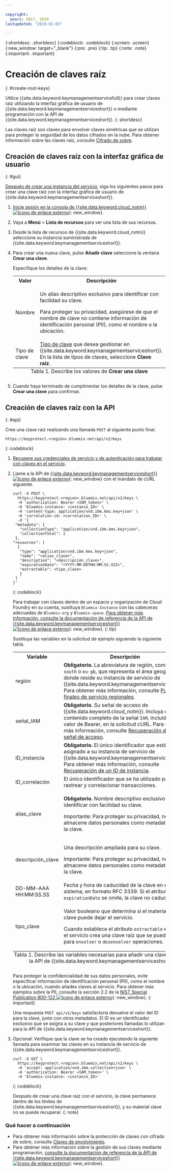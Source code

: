 ```yaml
---

copyright:
  years: 2017, 2019
lastupdated: "2019-01-03"

---
```


{:shortdesc: .shortdesc}
{:codeblock: .codeblock}
{:screen: .screen}
{:new_window: target="_blank"}
{:pre: .pre}
{:tip: .tip}
{:note: .note}
{:important: .important}

# Creación de claves raíz
{: #create-root-keys}

Utilice {{site.data.keyword.keymanagementservicefull}} para crear claves raíz utilizando la interfaz gráfica de usuario de {{site.data.keyword.keymanagementserviceshort}} o mediante programación con la API de {{site.data.keyword.keymanagementserviceshort}}.
{: shortdesc}

Las claves raíz son claves para envolver claves simétricas que se utilizan para proteger la seguridad de los datos cifrados en la nube. Para obtener información sobre las claves raíz, consulte [Cifrado de sobre](/docs/services/key-protect/concepts/envelope-encryption.html). 

## Creación de claves raíz con la interfaz gráfica de usuario
{: #gui}

[Después de crear una instancia del servicio](/docs/services/key-protect/provision.html), siga los siguientes pasos para crear una clave raíz con la interfaz gráfica de usuario de {{site.data.keyword.keymanagementserviceshort}}.

1. [Inicie sesión en la consola de {{site.data.keyword.cloud_notm}} ![Icono de enlace externo](../../icons/launch-glyph.svg "Icono de enlace externo")](https://{DomainName}){: new_window}.
2. Vaya a **Menú** &gt; **Lista de recursos** para ver una lista de sus recursos.
3. Desde la lista de recursos de {{site.data.keyword.cloud_notm}} seleccione su instancia suministrada de {{site.data.keyword.keymanagementserviceshort}}.
4. Para crear una nueva clave, pulse **Añadir clave** seleccione la ventana **Crear una clave**.

    Especifique los detalles de la clave:

    <table>
      <tr>
        <th>Valor</th>
        <th>Descripción</th>
      </tr>
      <tr>
        <td>Nombre</td>
        <td>
          <p>Un alias descriptivo exclusivo para identificar con facilidad su clave.</p>
          <p>Para proteger su privacidad, asegúrese de que el nombre de clave no contiene información de identificación personal (PII), como el nombre o la ubicación.</p>
        </td>
      </tr>
      <tr>
        <td>Tipo de clave</td>
        <td><a href="/docs/services/key-protect/concepts/envelope-encryption.html#key-types">Tipo de clave</a> que desea gestionar en {{site.data.keyword.keymanagementserviceshort}}. En la lista de tipos de claves, seleccione <b>Clave raíz</b>.</td>
      </tr>
      <caption style="caption-side:bottom;">Tabla 1. Describe los valores de <b>Crear una clave</b></caption>
    </table>

5. Cuando haya terminado de cumplimentar los detalles de la clave, pulse **Crear una clave** para confirmar. 

## Creación de claves raíz con la API
{: #api}

Cree una clave raíz realizando una llamada `POST` al siguiente punto final.

```
https://keyprotect.<región>.bluemix.net/api/v2/keys
```
{: codeblock}

1. [Recupere sus credenciales de servicio y de autenticación para trabajar con claves en el servicio](/docs/services/key-protect/access-api.html).

2. Llame a la API de [{{site.data.keyword.keymanagementserviceshort}} ![Icono de enlace externo](../../icons/launch-glyph.svg "Icono de enlace externo")](https://{DomainName}/apidocs/key-protect){: new_window} con el mandato de cURL siguiente.

    ```cURL
    curl -X POST \
      https://keyprotect.<region>.bluemix.net/api/v2/keys \
      -H 'authorization: Bearer <IAM_token>' \
      -H 'bluemix-instance: <instance_ID>' \
      -H 'content-type: application/vnd.ibm.kms.key+json' \
      -H 'correlation-id: <correlation_ID>' \
      -d '{
     "metadata": {
       "collectionType": "application/vnd.ibm.kms.key+json",
       "collectionTotal": 1
     },
    "resources": [
      {
       "type": "application/vnd.ibm.kms.key+json",
       "name": "<alias_clave>",
       "description": "<descripción_clave>",
       "expirationDate": "<YYYY-MM-DDTHH:MM:SS.SSZ>",
       "extractable": <tipo_clave>
       }
     ]
    }'
    ```
    {: codeblock}

    Para trabajar con claves dentro de un espacio y organización de Cloud Foundry en su cuenta, sustituya `Bluemix-Instance` con las cabeceras adecuadas de `Bluemix-org` y `Bluemix-space`. [Para obtener más información, consulte la documentación de referencia de la API de {{site.data.keyword.keymanagementserviceshort}} ![Icono de enlace externo](../../icons/launch-glyph.svg "Icono de enlace externo")](https://{DomainName}/apidocs/key-protect){: new_window}.
    {: tip}

    Sustituya las variables en la solicitud de ejemplo siguiendo la siguiente tabla.
    <table>
      <tr>
        <th>Variable</th>
        <th>Descripción</th>
      </tr>
      <tr>
        <td><varname>región</varname></td>
        <td><strong>Obligatorio.</strong> La abreviatura de región, como <code>us-south</code> o <code>eu-gb</code>, que representa el área geográfica donde reside su instancia de servicio de {{site.data.keyword.keymanagementserviceshort}}. Para obtener más información, consulte <a href="/docs/services/key-protect/regions.html#endpoints">Puntos finales de servicio regionales</a>.</td>
      </tr>
      <tr>
        <td><varname>señal_IAM</varname></td>
        <td><strong>Obligatorio.</strong> Su señal de acceso de {{site.data.keyword.cloud_notm}}. Incluya el contenido completo de la señal <code>IAM</code>, incluido el valor de Bearer, en la solicitud cURL. Para obtener más información, consulte <a href="/docs/services/key-protect/access-api#retrieve-token">Recuperación de una señal de acceso</a>.</td>
      </tr>
      <tr>
        <td><varname>ID_instancia</varname></td>
        <td><strong>Obligatorio.</strong> El único identificador que está asignado a su instancia de servicio de {{site.data.keyword.keymanagementserviceshort}}. Para obtener más información, consulte <a href="/docs/services/key-protect/access-api.html#retrieve-instance-ID">Recuperación de un ID de instancia</a>.</td>
      </tr>
      <tr>
        <td><varname>ID_correlación</varname></td>
        <td>El único identificador que se ha utilizado para rastrear y correlacionar transacciones.</td>
      </tr>
      <tr>
        <td><varname>alias_clave</varname></td>
        <td>
          <p><strong>Obligatorio.</strong> Nombre descriptivo exclusivo para identificar con facilidad su clave.</p>
          <p>Importante: Para proteger su privacidad, no almacene datos personales como metadatos para la clave.</p>
        </td>
      </tr>
      <tr>
        <td><varname>descripción_clave</varname></td>
        <td>
          <p>Una descripción ampliada para su clave.</p>
          <p>Importante: Para proteger su privacidad, no almacene datos personales como metadatos para la clave.</p>
        </td>
      </tr>
      <tr>
        <td><varname>DD-MM-AAA</varname><br><varname>HH:MM:SS.SS</varname></td>
        <td>Fecha y hora de caducidad de la clave en el sistema, en formato RFC 3339. Si el atributo <code>expirationDate</code> se omite, la clave no caducará. </td>
      </tr>
      <tr>
        <td><varname>tipo_clave</varname></td>
        <td>
          <p>Valor booleano que determina si el material de clave puede dejar el servicio.</p>
          <p>Cuando establece el atributo <code>extractable</code> en <code>false</code>, el servicio crea una clave raíz que se puede utilizar para <code>envolver</code> o <code>desenvolver</code> operaciones.</p>
        </td>
      </tr>
        <caption style="caption-side:bottom;">Tabla 1. Describe las variables necesarias para añadir una clave raíz con la API de {{site.data.keyword.keymanagementserviceshort}}</caption>
    </table>

    Para proteger la confidencialidad de sus datos personales, evite especificar información de identificación personal (PII), como el nombre o la ubicación, cuando añades claves al servicio. Para obtener más ejemplos sobre la PII, consulte la sección 2.2 de la [NIST Special Publication 800-122 ![Icono de enlace externo](../../icons/launch-glyph.svg "Icono de enlace externo")](https://nvlpubs.nist.gov/nistpubs/Legacy/SP/nistspecialpublication800-122.pdf){: new_window}.
    {: important}

    Una respuesta `POST api/v2/keys` satisfactoria devuelve el valor del ID para la clave, junto con otros metadatos. El ID es un identificador exclusivo que se asigna a su clave y que posteriores llamadas lo utilizan para la API de {{site.data.keyword.keymanagementserviceshort}}.

3. Opcional: Verifique que la clave se ha creado ejecutando la siguiente llamada para examinar las claves en su instancia de servicio de {{site.data.keyword.keymanagementserviceshort}}.

    ```cURL
    curl -X GET \
      https://keyprotect.<region>.bluemix.net/api/v2/keys \
      -H 'accept: application/vnd.ibm.collection+json' \
      -H 'authorization: Bearer <IAM_token>' \
      -H 'bluemix-instance: <instance_ID>'
    ```
    {: codeblock}

    Después de crear una clave raíz con el servicio, la clave permanece dentro de los límites de {{site.data.keyword.keymanagementserviceshort}}, y su material clave no se puede recuperar.
    {: note} 

### Qué hacer a continuación

- Para obtener más información sobre la protección de claves con cifrado de sobre, consulte [Claves de envolvimiento](/docs/services/key-protect/wrap-keys.html).
- Para obtener más información sobre la gestión de sus claves mediante programación, [consulte la documentación de referencia de la API de {{site.data.keyword.keymanagementserviceshort}} ![Icono de enlace externo](../../icons/launch-glyph.svg "Icono de enlace externo")](https://{DomainName}/apidocs/key-protect){: new_window}.
